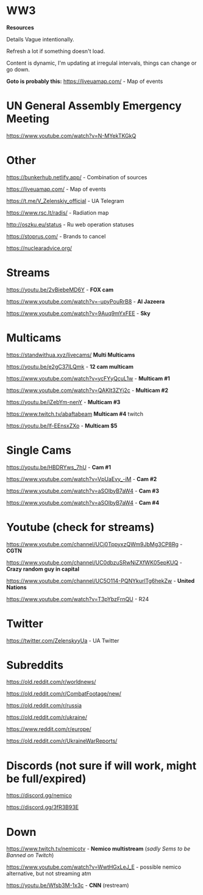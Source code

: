 # WW3
**Resources**

Details Vague intentionally.

Refresh a lot if something doesn't load.

Content is dynamic, I'm updating at irregulal intervals, things can change or go down.

**Goto is probably this:**
https://liveuamap.com/ - Map of events

# UN General Assembly Emergency Meeting

https://www.youtube.com/watch?v=N-MYekTKGkQ

# Other

https://bunkerhub.netlify.app/ - Combination of sources

https://liveuamap.com/ - Map of events

https://t.me/V_Zelenskiy_official - UA Telegram

https://www.rsc.lt/radis/ - Radiation map

http://oszku.eu/status - Ru web operation statuses

https://stoprus.com/ - Brands to cancel

https://nuclearadvice.org/

# Streams

https://youtu.be/2vBiebeMD6Y - **FOX cam**

https://www.youtube.com/watch?v=-upyPouRrB8 - **Al Jazeera**

https://www.youtube.com/watch?v=9Auq9mYxFEE - **Sky**

# Multicams

https://standwithua.xyz/livecams/ **Multi Multicams**

https://youtu.be/e2gC37ILQmk - **12 cam multicam**

https://www.youtube.com/watch?v=ycFYyQcuL1w - **Multicam #1**

https://www.youtube.com/watch?v=QAKIt3ZYj2c - **Multicam #2**

https://youtu.be/iZebYm-nenY - **Multicam #3**

https://www.twitch.tv/abaftabeam **Multicam #4** twitch

https://youtu.be/lf-EEnsxZXo - **Multicam $5**

# Single Cams

https://youtu.be/HBDRYws_7hU - **Cam #1**

https://www.youtube.com/watch?v=VpUaEvy_-iM - **Cam #2**

https://www.youtube.com/watch?v=aSOlbyB7aW4 - **Cam #3**

https://www.youtube.com/watch?v=aSOlbyB7aW4 - **Cam #4**

# Youtube (check for streams)

https://www.youtube.com/channel/UCj0TppyxzQWm9JbMg3CP8Rg - **CGTN**

https://www.youtube.com/channel/UC0dbzuSRwNiZXfWK05epKUQ - **Crazy random guy in capital**

https://www.youtube.com/channel/UC5O114-PQNYkurlTg6hekZw - **United Nations**

https://www.youtube.com/watch?v=T3pYbzFrnQU - R24

# Twitter

https://twitter.com/ZelenskyyUa - UA Twitter

# Subreddits

https://old.reddit.com/r/worldnews/

https://old.reddit.com/r/CombatFootage/new/

https://old.reddit.com/r/russia

https://old.reddit.com/r/ukraine/

https://www.reddit.com/r/europe/

https://old.reddit.com/r/UkraineWarReports/

# Discords (not sure if will work, might be full/expired)

https://discord.gg/nemico

https://discord.gg/3fR3B93E

# Down

https://www.twitch.tv/nemicotv - **Nemico multistream** (_sadly Sems to be Banned on Twitch_)

https://www.youtube.com/watch?v=WwtHGxLeJ_E - possible nemico alternative, but not streaming atm

https://youtu.be/Wfsb3M-1x3c - **CNN** (restream)
